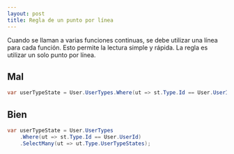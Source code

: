 ```yaml
---
layout: post
title: Regla de un punto por línea
---
```

Cuando se llaman a varias funciones continuas, se debe utilizar una línea para cada función. Esto permite la lectura simple y rápida. La regla es utilizar un solo punto por línea. 

## Mal
```csharp
var userTypeState = User.UserTypes.Where(ut => st.Type.Id == User.UserId).SelectMany(ut => ut.Type.UserTypeStates);
```

## Bien
```csharp
var userTypeState = User.UserTypes
    .Where(ut => st.Type.Id == User.UserId)
    .SelectMany(ut => ut.Type.UserTypeStates);
```
